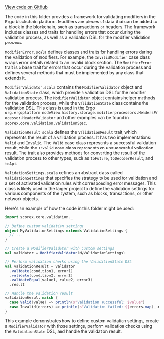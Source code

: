 [View code on GitHub](https://github.com/ergoplatform/ergo/.autodoc/docs/json/src/main/scala/scorex/core/validation)

The code in this folder provides a framework for validating modifiers in the Ergo blockchain platform. Modifiers are pieces of data that can be added to a block in the blockchain, such as transactions or headers. The framework includes classes and traits for handling errors that occur during the validation process, as well as a validation DSL for the modifier validation process.

`ModifierError.scala` defines classes and traits for handling errors during the validation of modifiers. For example, the `InvalidModifier` case class wraps error details related to an invalid block section. The `ModifierError` trait is a base trait for errors that occur during the validation process and defines several methods that must be implemented by any class that extends it.

`ModifierValidator.scala` contains the `ModifierValidator` object and `ValidationState` class, which provide a validation DSL for the modifier validation process. The `ModifierValidator` object contains helper methods for the validation process, while the `ValidationState` class contains the validation DSL. This class is used in the Ergo `org.ergoplatform.nodeView.history.storage.modifierprocessors.HeadersProcessor.HeaderValidator` and other examples can be found in `scorex.core.validation.ValidationSpec`.

`ValidationResult.scala` defines the `ValidationResult` trait, which represents the result of a validation process. It has two implementations: `Valid` and `Invalid`. The `Valid` case class represents a successful validation result, while the `Invalid` case class represents an unsuccessful validation result. The trait also provides methods for converting the result of the validation process to other types, such as `toFuture`, `toDecoderResult`, and `toApi`.

`ValidationSettings.scala` defines an abstract class called `ValidationSettings` that specifies the strategy to be used for validation and a set of activated validation rules with corresponding error messages. This class is likely used in the larger project to define the validation settings for various components of the system, such as blocks, transactions, or other network objects.

Here's an example of how the code in this folder might be used:

```scala
import scorex.core.validation._

// Define custom validation settings
object MyValidationSettings extends ValidationSettings {
  // ...
}

// Create a ModifierValidator with custom settings
val validator = ModifierValidator(MyValidationSettings)

// Perform validation checks using the ValidationState DSL
val validationResult = validator
  .validate(condition1, error1)
  .validate(condition2, error2)
  .validateEqual(value1, value2, error3)
  .result

// Handle the validation result
validationResult match {
  case Valid(value) => println(s"Validation successful: $value")
  case Invalid(errors) => println(s"Validation failed: ${errors.map(_.message).mkString(", ")}")
}
```

This example demonstrates how to define custom validation settings, create a `ModifierValidator` with those settings, perform validation checks using the `ValidationState` DSL, and handle the validation result.
